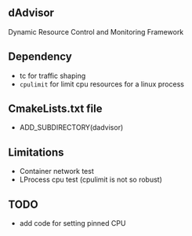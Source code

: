 ## dAdvisor
Dynamic Resource Control and Monitoring Framework

## Dependency
* tc for traffic shaping
* `cpulimit` for limit cpu resources for a linux process

## CmakeLists.txt file
* ADD_SUBDIRECTORY(dadvisor)

## Limitations
* Container network test
* LProcess cpu test (cpulimit is not so robust)

## TODO
* add code for setting pinned CPU
